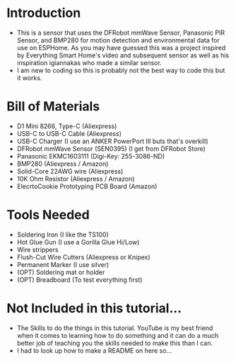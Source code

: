 # Introduction
  - This is a sensor that uses the DFRobot mmWave Sensor, Panasonic PIR Sensor, and BMP280 for motion detection and environmental data for use on ESPHome. As you may have guessed this was a project inspired by Everything Smart Home's video and subsequent sensor as well as his inspiration igiannakas who made a similar sensor.
  - I am new to coding so this is probably not the best way to code this but it works.
  
# Bill of Materials
  - D1 Mini 8266, Type-C (Aliexpress)
  - USB-C to USB-C Cable (Aliexpress)
  - USB-C Charger (I use an ANKER PowerPort III buts that's overkill)
  - DFRobot mmWave Sensor (SEN0395) (I get from DFRobot Store)
  - Panasonic EKMC1603111 (Digi-Key: 255-3086-ND)
  - BMP280 (Aliexpress / Amazon)
  - Solid-Core 22AWG wire (Aliexpress)
  - 10K Ohm Resistor (Aliexpress / Amazon)
  - ElecrtoCookie Prototyping PCB Board (Amazon)
  
# Tools Needed
  - Soldering Iron (I like the TS100)
  - Hot Glue Gun (I use a Gorilla Glue Hi/Low)
  - Wire strippers
  - Flush-Cut Wire Cutters (Aliexpress or Knipex)
  - Permanent Marker (I use silver)
  - (OPT) Soldering mat or holder
  - (OPT) Breadboard (To test everything first)
  
# Not Included in this tutorial...
  - The Skills to do the things in this tutorial. YouTube is my best friend when it comes to learning how to do something and it can do a much better job of teaching you the skills needed to make this than I can.
  - I had to look up how to make a README on here so...
